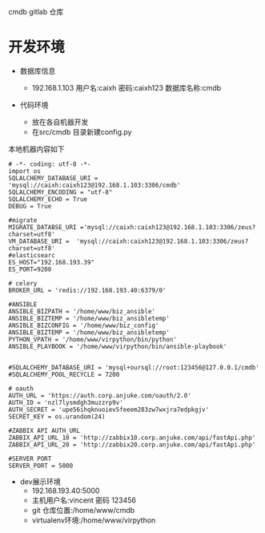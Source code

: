 cmdb gitlab 仓库


开发环境
========================
* 数据库信息
  * 192.168.1.103 用户名:caixh 密码:caixh123  数据库名称:cmdb

* 代码环境
  * 放在各自机器开发
  * 在src/cmdb 目录新建config.py
  
本地机器内容如下

    # -*- coding: utf-8 -*-
    import os
    SQLALCHEMY_DATABASE_URI = 'mysql://caixh:caixh123@192.168.1.103:3306/cmdb'
    SQLALCHEMY_ENCODING = "utf-8"
    SQLALCHEMY_ECHO = True
    DEBUG = True

    #migrate
    MIGRATE_DATABSE_URI ='mysql://caixh:caixh123@192.168.1.103:3306/zeus?charset=utf8'
    VM_DATABASE_URI =  'mysql://caixh:caixh123@192.168.1.103:3306/zeus?charset=utf8'
    #elasticsearc
    ES_HOST="192.168.193.39"
    ES_PORT=9200

    # celery
    BROKER_URL = 'redis://192.168.193.40:6379/0'

    #ANSIBLE
    ANSIBLE_BIZPATH = '/home/www/biz_ansible'
    ANSIBLE_BIZTEMP = '/home/www/biz_ansibletemp'
    ANSIBLE_BIZCONFIG = '/home/www/biz_config'
    ANSIBLE_BIZTEMP = '/home/www/biz_ansibletemp'
    PYTHON_VPATH = '/home/www/virpython/bin/python'
    ANSIBLE_PLAYBOOK = '/home/www/virpython/bin/ansible-playbook'


    #SQLALCHEMY_DATABASE_URI = 'mysql+oursql://root:123456@127.0.0.1/cmdb'
    #SQLALCHEMY_POOL_RECYCLE = 7200

    # oauth
    AUTH_URL = 'https://auth.corp.anjuke.com/oauth/2.0'
    AUTH_ID = 'nzl7lysmdgh3muzzrp9v'
    AUTH_SECRET = 'upe56ihqknuoiev5feeem283zw7wxjra7edpkgjv'
    SECRET_KEY = os.urandom(24)
    
    #ZABBIX API AUTH_URL
    ZABBIX_API_URL_10 = 'http://zabbix10.corp.anjuke.com/api/fastApi.php'
    ZABBIX_API_URL_20 = 'http://zabbix20.corp.anjuke.com/api/fastApi.php'

    #SERVER PORT
    SERVER_PORT = 5000

* dev展示环境
  * 192.168.193.40:5000
  * 主机用户名:vincent  密码 123456
  * git 仓库位置:/home/www/cmdb
  * virtualenv环境:/home/www/virpython